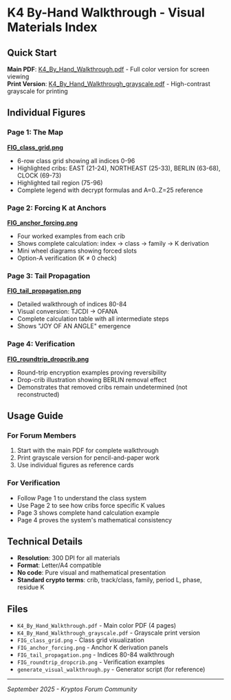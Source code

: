 # K4 By-Hand Walkthrough - Visual Materials Index

## Quick Start
**Main PDF**: [K4_By_Hand_Walkthrough.pdf](K4_By_Hand_Walkthrough.pdf) - Full color version for screen viewing  
**Print Version**: [K4_By_Hand_Walkthrough_grayscale.pdf](K4_By_Hand_Walkthrough_grayscale.pdf) - High-contrast grayscale for printing

## Individual Figures

### Page 1: The Map
**[FIG_class_grid.png](FIG_class_grid.png)**
- 6-row class grid showing all indices 0-96
- Highlighted cribs: EAST (21-24), NORTHEAST (25-33), BERLIN (63-68), CLOCK (69-73)
- Highlighted tail region (75-96)
- Complete legend with decrypt formulas and A=0..Z=25 reference

### Page 2: Forcing K at Anchors
**[FIG_anchor_forcing.png](FIG_anchor_forcing.png)**
- Four worked examples from each crib
- Shows complete calculation: index → class → family → K derivation
- Mini wheel diagrams showing forced slots
- Option-A verification (K ≠ 0 check)

### Page 3: Tail Propagation
**[FIG_tail_propagation.png](FIG_tail_propagation.png)**
- Detailed walkthrough of indices 80-84
- Visual conversion: TJCDI → OFANA
- Complete calculation table with all intermediate steps
- Shows "JOY OF AN ANGLE" emergence

### Page 4: Verification
**[FIG_roundtrip_dropcrib.png](FIG_roundtrip_dropcrib.png)**
- Round-trip encryption examples proving reversibility
- Drop-crib illustration showing BERLIN removal effect
- Demonstrates that removed cribs remain undetermined (not reconstructed)

## Usage Guide

### For Forum Members
1. Start with the main PDF for complete walkthrough
2. Print grayscale version for pencil-and-paper work
3. Use individual figures as reference cards

### For Verification
- Follow Page 1 to understand the class system
- Use Page 2 to see how cribs force specific K values
- Page 3 shows complete hand calculation example
- Page 4 proves the system's mathematical consistency

## Technical Details
- **Resolution**: 300 DPI for all materials
- **Format**: Letter/A4 compatible
- **No code**: Pure visual and mathematical presentation
- **Standard crypto terms**: crib, track/class, family, period L, phase, residue K

## Files
- `K4_By_Hand_Walkthrough.pdf` - Main color PDF (4 pages)
- `K4_By_Hand_Walkthrough_grayscale.pdf` - Grayscale print version
- `FIG_class_grid.png` - Class grid visualization
- `FIG_anchor_forcing.png` - Anchor K derivation panels
- `FIG_tail_propagation.png` - Indices 80-84 walkthrough
- `FIG_roundtrip_dropcrib.png` - Verification examples
- `generate_visual_walkthrough.py` - Generator script (for reference)

---
*September 2025 - Kryptos Forum Community*